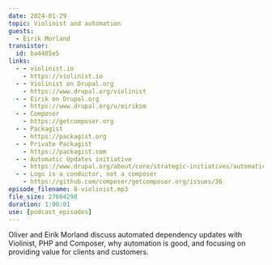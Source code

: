 ```yaml
---
date: 2024-01-29
topic: Violinist and automation
guests:
  - Eirik Morland
transistor:
  id: ba4405e5
links:
  - - violinist.io
    - https://violinist.io
  - - Violinist on Drupal.org
    - https://www.drupal.org/violinist
  - - Eirik on Drupal.org
    - https://www.drupal.org/u/eiriksm
  - - Composer
    - https://getcomposer.org
  - - Packagist
    - https://packagist.org
  - - Private Packagist
    - https://packagist.com
  - - Automatic Updates initiative
    - https://www.drupal.org/about/core/strategic-initiatives/automatic-updates
  - - Logo is a conductor, not a composer
    - https://github.com/composer/getcomposer.org/issues/36
episode_filename: 8-violinist.mp3
file_size: 27664298
duration: 1:00:01
use: [podcast_episodes]
---
```


Oliver and Eirik Morland discuss automated dependency updates with Violinist, PHP and Composer, why automation is good, and focusing on providing value for clients and customers.

